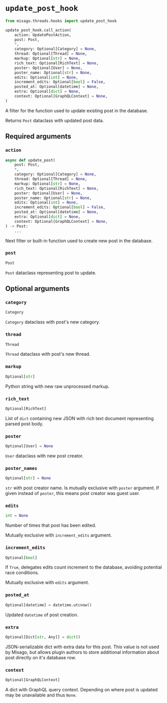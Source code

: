 # `update_post_hook`

```python
from misago.threads.hooks import update_post_hook

update_post_hook.call_action(
    action: UpdatePostAction,
    post: Post,
    *,
    category: Optional[Category] = None,
    thread: Optional[Thread] = None,
    markup: Optional[str] = None,
    rich_text: Optional[RichText] = None,
    poster: Optional[User] = None,
    poster_name: Optional[str] = None,
    edits: Optional[int] = None,
    increment_edits: Optional[bool] = False,
    posted_at: Optional[datetime] = None,
    extra: Optional[dict] = None,
    context: Optional[GraphQLContext] = None,
)
```

A filter for the function used to update existing post in the database.

Returns `Post` dataclass with updated post data.


## Required arguments

### `action`

```python
async def update_post(
    post: Post,
    *,
    category: Optional[Category] = None,
    thread: Optional[Thread] = None,
    markup: Optional[str] = None,
    rich_text: Optional[RichText] = None,
    poster: Optional[User] = None,
    poster_name: Optional[str] = None,
    edits: Optional[int] = None,
    increment_edits: Optional[bool] = False,
    posted_at: Optional[datetime] = None,
    extra: Optional[dict] = None,
    context: Optional[GraphQLContext] = None,
) -> Post:
    ...
```

Next filter or built-in function used to create new post in the database.


### `post`

```python
Post
```

`Post` dataclass representing post to update.


## Optional arguments


### `category`

```python
Category
```

`Category` dataclass with post's new category.


### `thread`

```python
Thread
```

`Thread` dataclass with post's new thread.


### `markup`

```python
Optional[str]
```

Python string with new raw unprocessed markup.


### `rich_text`

```python
Optional[RichText]
```

List of `dict` containing new JSON with rich text document representing parsed post body.


### `poster`

```python
Optional[User] = None
```

`User` dataclass with new post creator.


### `poster_names`

```python
Optional[str] = None
```

`str` with post creator name. Is mutually exclusive with `poster` argument. If given instead of `poster`, this means post creator was guest user.


### `edits`

```python
int = None
```

Number of times that post has been edited.

Mutually exclusive with `increment_edits` argument.


### `increment_edits`

```python
Optional[bool]
```

If `True`, delegates edits count increment to the database, avoiding potential race conditions.

Mutually exclusive with `edits` argument.


### `posted_at`

```python
Optional[datetime] = datetime.utcnow()
```

Updated `datetime` of post creation.


### `extra`

```python
Optional[Dict[str, Any]] = dict()
```

JSON-serializable dict with extra data for this post. This value is not used by Misago, but allows plugin authors to store additional information about post directly on it's database row.


### `context`

```python
Optional[GraphQLContext]
```

A dict with GraphQL query context. Depending on where post is updated may be unavailable and thus `None`.